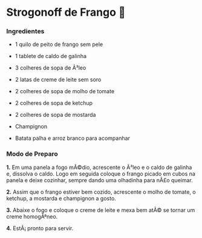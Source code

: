 ﻿# Strogonoff de Frango :chicken:

### Ingredientes

- 1 quilo de peito de frango sem pele

- 1 tablete de caldo de galinha

- 3 colheres de sopa de Ã³leo

- 2 latas de creme de leite sem soro

- 2 colheres de sopa de molho de tomate

- 2 colheres de sopa de ketchup

- 2 colheres de sopa de mostarda

- Champignon

- Batata palha e arroz branco para acompanhar

### Modo de Preparo



**1.** Em uma panela a fogo mÃ©dio, acrescente o Ã³leo e o caldo de galinha e, dissolva o caldo. Logo em seguida coloque o frango picado em cubos na panela e deixe cozinhar, sempre dando uma olhadinha para nÃ£o queimar.

**2.** Assim que o frango estiver bem cozido, acrescente o molho de tomate, o ketchup, a mostarda e champignon a gosto.

**3.** Abaixe o fogo e coloque o creme de leite e mexa bem atÃ© se tornar um creme homogÃªneo.

**4.** EstÃ¡ pronto para servir.